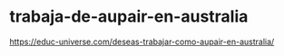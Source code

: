 # trabaja-de-aupair-en-australia
https://educ-universe.com/deseas-trabajar-como-aupair-en-australia/
